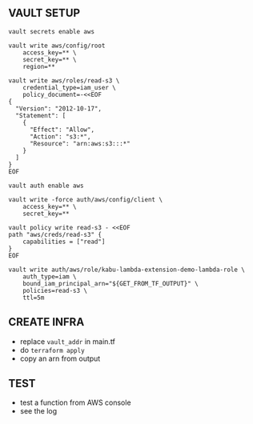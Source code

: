 ## VAULT SETUP
```shell
vault secrets enable aws

vault write aws/config/root
    access_key=** \
    secret_key=** \
    region=**
    
vault write aws/roles/read-s3 \
    credential_type=iam_user \
    policy_document=-<<EOF
{
  "Version": "2012-10-17",
  "Statement": [
    {
      "Effect": "Allow",
      "Action": "s3:*",
      "Resource": "arn:aws:s3:::*"
    }
  ]
}
EOF

vault auth enable aws

vault write -force auth/aws/config/client \
    access_key=** \ 
    secret_key=**

vault policy write read-s3 - <<EOF
path "aws/creds/read-s3" {
    capabilities = ["read"]
}
EOF

vault write auth/aws/role/kabu-lambda-extension-demo-lambda-role \
    auth_type=iam \
    bound_iam_principal_arn="${GET_FROM_TF_OUTPUT}" \
    policies=read-s3 \
    ttl=5m
```

## CREATE INFRA
* replace `vault_addr` in main.tf
* do `terraform apply`
* copy an arn from output


## TEST
* test a function from AWS console
* see the log